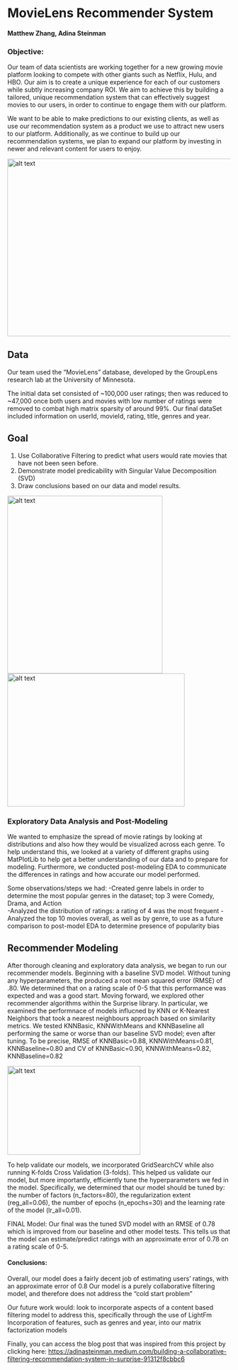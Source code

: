 # MovieLens Recommender System

#### Matthew Zhang, Adina Steinman

### Objective:
Our team of data scientists are working together for a new growing movie platform looking to compete with other giants such as Netflix, Hulu, and HBO. Our aim is to create a unique experience for each of our customers while subtly increasing company ROI. We aim to achieve this by building a tailored, unique recommendation system that can effectively suggest movies to our users, in order to continue to engage them with our platform. 

We want to be able to make predictions to our existing clients, as well as use our recommendation system as a product we use to attract new users to our platform. Additionally, as we continue to build up our recommendation systems, we plan to expand our platform by investing in newer and relevant content for users to enjoy.

<img src="https://github.com/adinas94/Phase4Project/blob/main/Images/Screen%20Shot%202021-01-28%20at%203.57.50%20PM.png" alt="alt text" width="600" height="400">

## Data
Our team used the “MovieLens” database, developed by the GroupLens research lab at the University of Minnesota.

The initial data set consisted of ~100,000 user ratings; then was reduced to ~47,000 once both users and movies with low number of ratings were removed to combat high matrix sparsity of around 99%.
Our final dataSet included information on userId, movieId, rating, title, genres and year.

## Goal
1. Use Collaborative Filtering to predict what users would rate movies that have not been seen before.
2. Demonstrate model predicability with Singular Value Decomposition (SVD)
3. Draw conclusions based on our data and model results.

<img src="https://github.com/adinas94/Phase4Project/blob/main/Images/Screen%20Shot%202021-01-28%20at%203.54.51%20PM.png" alt="alt text" width="350" height="400"> <img src="https://github.com/adinas94/Phase4Project/blob/main/Images/Screen%20Shot%202021-01-28%20at%203.55.29%20PM.png" alt="alt text" width="400" height="300">


### Exploratory Data Analysis and Post-Modeling
We wanted to emphasize the spread of movie ratings by looking at distributions and also how they would be visualized across each genre. 
To help understand this, we looked at a variety of different graphs using MatPlotLib to help get a better understanding of our data and to prepare for modeling.
Furthermore, we conducted post-modeling EDA to communicate the differences in ratings and how accurate our model performed.

Some observations/steps we had:
-Created genre labels in order to determine the most popular genres in the dataset; top 3 were Comedy, Drama, and Action  
-Analyzed the distribution of ratings: a rating of 4 was the most frequent 
-Analyzed the top 10 movies overall, as well as by genre, to use as a future comparison to post-model EDA to determine presence of popularity bias 

## Recommender Modeling
After thorough cleaning and exploratory data analysis, we began to run our recommender models. Beginning with a baseline SVD model. Without tuning any hyperparameters, the produced a root mean squared error (RMSE) of .80. We determined that on a rating scale of 0-5 that this performance was expected and was a good start. Moving forward, we explored other recommender algorithms within the Surprise library. In particular, we examined the performnace of models influcned by KNN or K-Nearest Neighbors that took a nearest neighbours approach based on similarity metrics. We tested KNNBasic, KNNWithMeans and KNNBaseline all performing the same or worse than our baseline SVD model; even after tuning.
To be precise, RMSE of KNNBasic=0.88, KNNWithMeans=0.81, KNNBaseline=0.80 and CV of KNNBasic=0.90, KNNWithMeans=0.82, KNNBaseline=0.82

<img src="https://github.com/adinas94/Phase4Project/blob/main/Images/Screen%20Shot%202021-01-28%20at%204.23.50%20PM.png" alt="alt text" width="300" height="200">

To help validate our models, we incorporated GridSearchCV while also running K-folds Cross Validation (3-folds). This helped us validate our model, but more importantly, efficiently tune the hyperparameters we fed in the model. Specifically, we determined that our model should be tuned by: the number of factors (n_factors=80), the regularization extent (reg_all=0.06), the number of epochs (n_epochs=30) and the learning rate of the model (lr_all=0.01).

FINAL Model: Our final was the tuned SVD model with an RMSE of 0.78 which is improved from our baseline and other model tests. This tells us that the model can estimate/predict ratings with an approximate error of 0.78 on a rating scale of 0-5.

#### Conclusions: 
Overall, our model does a fairly decent job of estimating users’ ratings, with an approximate error of 0.8
Our model is a purely collaborative filtering model, and therefore does not address the “cold start problem”

Our future work would: look to incorporate aspects of a content based filtering model to address this, specifically through the use of LightFm 
Incorporation of features, such as genres and year, into our matrix factorization models 

Finally, you can access the blog post that was inspired from this project by clicking here: https://adinasteinman.medium.com/building-a-collaborative-filtering-recommendation-system-in-surprise-91312f8cbbc6 
